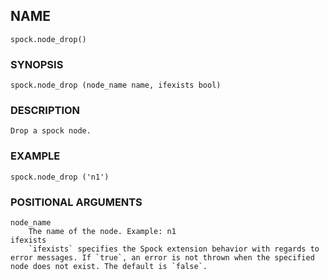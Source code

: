 ## NAME

`spock.node_drop()`

### SYNOPSIS

`spock.node_drop (node_name name, ifexists bool)`
 
### DESCRIPTION
    Drop a spock node. 

### EXAMPLE 

`spock.node_drop ('n1')`
 
### POSITIONAL ARGUMENTS
    node_name
        The name of the node. Example: n1
    ifexists
        `ifexists` specifies the Spock extension behavior with regards to error messages. If `true`, an error is not thrown when the specified node does not exist. The default is `false`.
